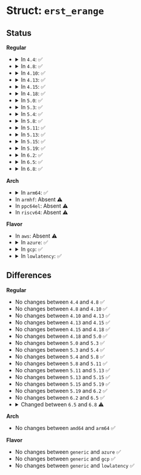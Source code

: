 # Struct: <code>erst_erange</code>

## Status
<b>Regular</b>
<ul>
<li>
<details>
<summary>In <code>4.4</code>: ✅</summary>

```c
struct erst_erange {
    u64 base;
    u64 size;
    void *vaddr;
    u32 attr;
};
```
</details>
</li>
<li>
<details>
<summary>In <code>4.8</code>: ✅</summary>

```c
struct erst_erange {
    u64 base;
    u64 size;
    void *vaddr;
    u32 attr;
};
```
</details>
</li>
<li>
<details>
<summary>In <code>4.10</code>: ✅</summary>

```c
struct erst_erange {
    u64 base;
    u64 size;
    void *vaddr;
    u32 attr;
};
```
</details>
</li>
<li>
<details>
<summary>In <code>4.13</code>: ✅</summary>

```c
struct erst_erange {
    u64 base;
    u64 size;
    void *vaddr;
    u32 attr;
};
```
</details>
</li>
<li>
<details>
<summary>In <code>4.15</code>: ✅</summary>

```c
struct erst_erange {
    u64 base;
    u64 size;
    void *vaddr;
    u32 attr;
};
```
</details>
</li>
<li>
<details>
<summary>In <code>4.18</code>: ✅</summary>

```c
struct erst_erange {
    u64 base;
    u64 size;
    void *vaddr;
    u32 attr;
};
```
</details>
</li>
<li>
<details>
<summary>In <code>5.0</code>: ✅</summary>

```c
struct erst_erange {
    u64 base;
    u64 size;
    void *vaddr;
    u32 attr;
};
```
</details>
</li>
<li>
<details>
<summary>In <code>5.3</code>: ✅</summary>

```c
struct erst_erange {
    u64 base;
    u64 size;
    void *vaddr;
    u32 attr;
};
```
</details>
</li>
<li>
<details>
<summary>In <code>5.4</code>: ✅</summary>

```c
struct erst_erange {
    u64 base;
    u64 size;
    void *vaddr;
    u32 attr;
};
```
</details>
</li>
<li>
<details>
<summary>In <code>5.8</code>: ✅</summary>

```c
struct erst_erange {
    u64 base;
    u64 size;
    void *vaddr;
    u32 attr;
};
```
</details>
</li>
<li>
<details>
<summary>In <code>5.11</code>: ✅</summary>

```c
struct erst_erange {
    u64 base;
    u64 size;
    void *vaddr;
    u32 attr;
};
```
</details>
</li>
<li>
<details>
<summary>In <code>5.13</code>: ✅</summary>

```c
struct erst_erange {
    u64 base;
    u64 size;
    void *vaddr;
    u32 attr;
};
```
</details>
</li>
<li>
<details>
<summary>In <code>5.15</code>: ✅</summary>

```c
struct erst_erange {
    u64 base;
    u64 size;
    void *vaddr;
    u32 attr;
};
```
</details>
</li>
<li>
<details>
<summary>In <code>5.19</code>: ✅</summary>

```c
struct erst_erange {
    u64 base;
    u64 size;
    void *vaddr;
    u32 attr;
};
```
</details>
</li>
<li>
<details>
<summary>In <code>6.2</code>: ✅</summary>

```c
struct erst_erange {
    u64 base;
    u64 size;
    void *vaddr;
    u32 attr;
};
```
</details>
</li>
<li>
<details>
<summary>In <code>6.5</code>: ✅</summary>

```c
struct erst_erange {
    u64 base;
    u64 size;
    void *vaddr;
    u32 attr;
};
```
</details>
</li>
<li>
<details>
<summary>In <code>6.8</code>: ✅</summary>

```c
struct erst_erange {
    u64 base;
    u64 size;
    void *vaddr;
    u32 attr;
    u64 timings;
};
```
</details>
</li>
</ul>
<b>Arch</b>
<ul>
<li>
<details>
<summary>In <code>arm64</code>: ✅</summary>

```c
struct erst_erange {
    u64 base;
    u64 size;
    void *vaddr;
    u32 attr;
};
```
</details>
</li>
<li>
In <code>armhf</code>: Absent ⚠️
</li>
<li>
In <code>ppc64el</code>: Absent ⚠️
</li>
<li>
In <code>riscv64</code>: Absent ⚠️
</li>
</ul>
<b>Flavor</b>
<ul>
<li>
In <code>aws</code>: Absent ⚠️
</li>
<li>
<details>
<summary>In <code>azure</code>: ✅</summary>

```c
struct erst_erange {
    u64 base;
    u64 size;
    void *vaddr;
    u32 attr;
};
```
</details>
</li>
<li>
<details>
<summary>In <code>gcp</code>: ✅</summary>

```c
struct erst_erange {
    u64 base;
    u64 size;
    void *vaddr;
    u32 attr;
};
```
</details>
</li>
<li>
<details>
<summary>In <code>lowlatency</code>: ✅</summary>

```c
struct erst_erange {
    u64 base;
    u64 size;
    void *vaddr;
    u32 attr;
};
```
</details>
</li>
</ul>

## Differences
<b>Regular</b>
<ul>
<li>
No changes between <code>4.4</code> and <code>4.8</code> ✅
</li>
<li>
No changes between <code>4.8</code> and <code>4.10</code> ✅
</li>
<li>
No changes between <code>4.10</code> and <code>4.13</code> ✅
</li>
<li>
No changes between <code>4.13</code> and <code>4.15</code> ✅
</li>
<li>
No changes between <code>4.15</code> and <code>4.18</code> ✅
</li>
<li>
No changes between <code>4.18</code> and <code>5.0</code> ✅
</li>
<li>
No changes between <code>5.0</code> and <code>5.3</code> ✅
</li>
<li>
No changes between <code>5.3</code> and <code>5.4</code> ✅
</li>
<li>
No changes between <code>5.4</code> and <code>5.8</code> ✅
</li>
<li>
No changes between <code>5.8</code> and <code>5.11</code> ✅
</li>
<li>
No changes between <code>5.11</code> and <code>5.13</code> ✅
</li>
<li>
No changes between <code>5.13</code> and <code>5.15</code> ✅
</li>
<li>
No changes between <code>5.15</code> and <code>5.19</code> ✅
</li>
<li>
No changes between <code>5.19</code> and <code>6.2</code> ✅
</li>
<li>
No changes between <code>6.2</code> and <code>6.5</code> ✅
</li>
<li>
<details>
<summary>Changed between <code>6.5</code> and <code>6.8</code> ⚠️</summary>
<ul>
<li>
<b>Field added. </b>
<code>u64 timings</code>
</li>
</ul>
</details>
</li>
</ul>
<b>Arch</b>
<ul>
<li>
No changes between <code>amd64</code> and <code>arm64</code> ✅
</li>
</ul>
<b>Flavor</b>
<ul>
<li>
No changes between <code>generic</code> and <code>azure</code> ✅
</li>
<li>
No changes between <code>generic</code> and <code>gcp</code> ✅
</li>
<li>
No changes between <code>generic</code> and <code>lowlatency</code> ✅
</li>
</ul>
